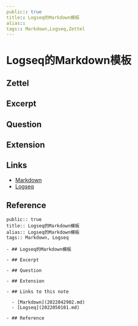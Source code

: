 ```yaml
---
public:: true
title:: Logseq的Markdown模板
alias:: 
tags:: Markdown,Logseq,Zettel
---
```


# Logseq的Markdown模板
## Zettel
## Excerpt
## Question
## Extension
## Links
- [Markdown](Markdown.md)
- [Logseq](Logseq.md)

## Reference
  
  ```
  public:: true  
  title:: Logseq的Markdown模板  
  alias:: Logseq的Markdown模板  
  tags:: Markdown, Logseq  
  
  - ## Logseq的Markdown模板
  
  - ## Excerpt
  
  - ## Question
  
  - ## Extension
  
  - ## Links to this note
  
  	- [Markdown](2022042902.md)
  	- [Logseq](2022050101.md)
  
  - ## Reference
  
  ```